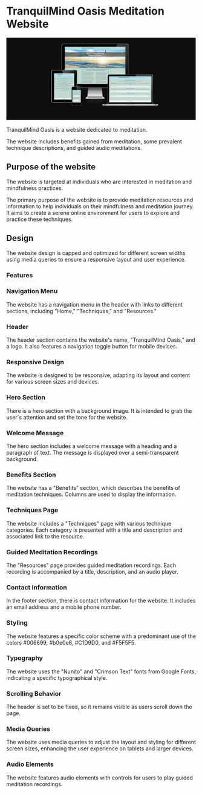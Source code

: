 # TranquilMind Oasis Meditation Website

![am i responsive](assets/images/am-i-responsive.jpg)

TranquilMind Oasis is a website dedicated to meditation.

The website includes benefits gained from meditation, some prevalent technique descriptions, and guided audio meditations.

## Purpose of the website

The website is targeted at individuals who are interested in meditation and mindfulness practices.

The primary purpose of the website is to provide meditation resources and information to help individuals on their mindfulness and meditation journey. It aims to create a serene online environment for users to explore and practice these techniques.

## Design

The website design is capped and optimized for different screen widths using media queries to ensure a responsive layout and user experience.

### Features
### Navigation Menu

The website has a navigation menu in the header with links to different sections, including "Home," "Techniques," and "Resources."

### Header

The header section contains the website's name, "TranquilMind Oasis," and a logo. It also features a navigation toggle button for mobile devices.

### Responsive Design

The website is designed to be responsive, adapting its layout and content for various screen sizes and devices.

### Hero Section

There is a hero section with a background image. It is intended to grab the user´s attention and set the tone for the website.

### Welcome Message

The hero section includes a welcome message with a heading and a paragraph of text. The message is displayed over a semi-transparent background.

### Benefits Section

The website has a "Benefits" section, which describes the benefits of meditation techniques. Columns are used to display the information.

### Techniques Page

The website includes a "Techniques" page with various technique categories. Each category is presented with a title and description and associated link to the resource.

### Guided Meditation Recordings

The "Resources" page provides guided meditation recordings. Each recording is accompanied by a title, description, and an audio player.

### Contact Information

In the footer section, there is contact information for the website. It includes an email address and a mobile phone number.

### Styling

The website features a specific color scheme with a predominant use of the colors #006699, #b0e0e6, #C1D9D0, and #F5F5F5.

### Typography

The website uses the "Nunito" and "Crimson Text" fonts from Google Fonts, indicating a specific typographical style.

### Scrolling Behavior

The header is set to be fixed, so it remains visible as users scroll down the page.

### Media Queries

The website uses media queries to adjust the layout and styling for different screen sizes, enhancing the user experience on tablets and larger devices.

### Audio Elements

The website features audio elements with controls for users to play guided meditation recordings.
